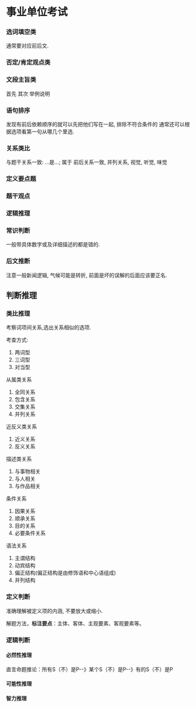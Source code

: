 # 事业单位考试


<!--more-->

### 选词填空类

通常要对应前后文.

### 否定/肯定观点类

### 文段主旨类
首先
其次
举例说明


### 语句排序

发现有前后依赖顺序的就可以先把他们写在一起, 排除不符合条件的
通常还可以根据选项看第一句从哪几个里选.

### 关系类比
与题干关系一致: ...是...; 属于
前后关系一致, 并列关系, 
视觉, 听觉, 味觉

### 定义要点题

### 题干观点

### 逻辑推理

### 常识判断

一般带具体数字或及详细描述的都是错的.

### 后文推断
注意一般新闻逻辑, 气候可能是转折, 前面是坏的误解的后面应该要正名.

## 判断推理

### 类比推理
考察词项间关系,选出关系相似的选项.

考查方式:

1. 两词型
2. 三词型
3. 对当型

从属类关系

1. 全同关系
2. 包含关系
3. 交集关系
4. 并列关系

近反义类关系

1. 近义关系
2. 反义关系

描述类关系

1. 与事物相关
2. 与人相关
3. 与作品相关

条件关系

1. 因果关系
1. 顺承关系
1. 目的关系
1. 必要条件关系

语法关系

1. 主谓结构
1. 动宾结构
1. 偏正结构(偏正结构是由修饰语和中心语组成)
1. 并列结构

### 定义判断

准确理解被定义项的内涵, 不要放大或缩小. 

解题方法，**标注要点**：主体、客体、主观要素、客观要素等。

### 逻辑判断

#### 必然性推理
直言命题推论：所有S（不）是P--》某个S（不）是P--》有的S（不）是P


#### 可能性推理

#### 智力推理






